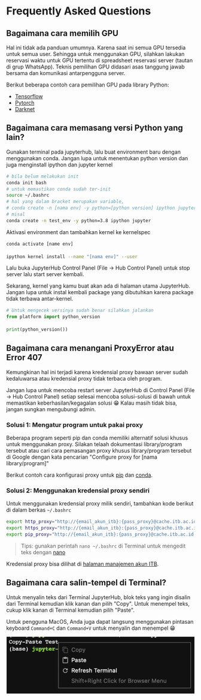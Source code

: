 # Frequently Asked Questions

## Bagaimana cara memilih GPU

Hal ini tidak ada panduan umumnya. Karena saat ini semua GPU tersedia untuk semua user. Sehingga untuk menggunakan GPU, silahkan lakukan reservasi waktu untuk GPU tertentu di spreadsheet reservasi server (tautan di grup WhatsApp). Teknis pemilihan GPU didasari asas tanggung jawab bersama dan komunikasi antarpengguna server.

Berikut beberapa contoh cara pemilihan GPU pada library Python:
- [Tensorflow](https://stackoverflow.com/questions/40069883/how-to-set-specific-gpu-in-tensorflow)
- [Pytorch](https://discuss.pytorch.org/t/how-to-change-the-default-device-of-gpu-device-ids-0/1041/8)
- [Darknet](https://github.com/pjreddie/darknet/issues/291)

## Bagaimana cara memasang versi Python yang lain?

Gunakan terminal pada jupyterhub, lalu buat environment baru dengan menggunakan conda. Jangan lupa untuk menentukan python version dan juga menginstall ipython dan jupyter kernel
``` bash
# bila belum melakukan init
conda init bash 
# untuk memastikan conda sudah ter-init
source ~/.bashrc
# hal yang dalam bracket merupakan variable, 
# conda create -n [nama env] -y python=[python version] ipython jupyter
# misal
conda create -n test_env -y python=3.8 ipython jupyter
```

Aktivasi environment dan tambahkan kernel ke kernelspec
``` bash
conda activate [name env]

ipython kernel install --name "[nama env]" --user
```

Lalu buka JupyterHub Control Panel (File -> Hub Control Panel) untuk stop server lalu start server kembali.

Sekarang, kernel yang kamu buat akan ada di halaman utama JupyterHub. Jangan lupa untuk instal kembali package yang dibutuhkan karena package tidak terbawa antar-kernel.
``` python
# Untuk mengecek versinya sudah benar silahkan jalankan
from platform import python_version

print(python_version())
```

## Bagaimana cara menangani ProxyError atau Error 407

Kemungkinan hal ini terjadi karena kredensial proxy bawaan server sudah kedaluwarsa atau kredensial proxy tidak terbaca oleh program.

Jangan lupa untuk mencoba restart server JupyterHub di Control Panel (File -> Hub Control Panel) setiap selesai mencoba solusi-solusi di bawah untuk memastikan keberhasilan/kegagalan solusi 😁 Kalau masih tidak bisa, jangan sungkan mengubungi admin.

### Solusi 1: Mengatur program untuk pakai proxy

Beberapa program seperti pip dan conda memiliki alternatif solusi khusus untuk menggunakan proxy. Silakan telaah dokumentasi library/program tersebut atau cari cara pemasangan proxy khusus library/program tersebut di Google dengan kata pencarian "Configure proxy for [nama library/program]"

Berikut contoh cara konfigurasi proxy untuk [pip](https://pip.pypa.io/en/stable/user_guide/#using-a-proxy-server) dan [conda](https://stackoverflow.com/a/31120854).

### Solusi 2: Menggunakan kredensial proxy sendiri

Untuk menggunakan kredensial proxy milik sendiri, tambahkan kode berikut di dalam berkas `~/.bashrc` 
```bash
export http_proxy="http://{email_akun_itb}:{pass_proxy}@cache.itb.ac.id:8080"
export https_proxy="http://{email_akun_itb}:{pass_proxy}@cache.itb.ac.id:8080"
export pip_proxy="http://{email_akun_itb}:{pass_proxy}@cache.itb.ac.id:8080"
```

> Tips: gunakan perintah `nano ~/.bashrc` di Terminal untuk mengedit teks dengan [nano](https://www.howtogeek.com/42980/the-beginners-guide-to-nano-the-linux-command-line-text-editor/)

Kredensial proxy bisa dilihat di [halaman manajemen akun ITB](https://dti.itb.ac.id/nic/manajemen_akun/informasi_password_proxy).

## Bagaimana cara salin-tempel di Terminal?

Untuk menyalin teks dari Terminal JupyterHub, blok teks yang ingin disalin dari Terminal kemudian klik kanan dan pilih "Copy". Untuk menempel teks, cukup klik kanan di Terminal kemudian pilih "Paste".

Untuk pengguna MacOS, Anda juga dapat langsung menggunakan pintasan keyboard `Command+C` dan `Command+V` untuk menyalin dan menempel 😁

![Salin-tempel di Terminal](./resources/tambora-terminal-cp.png)